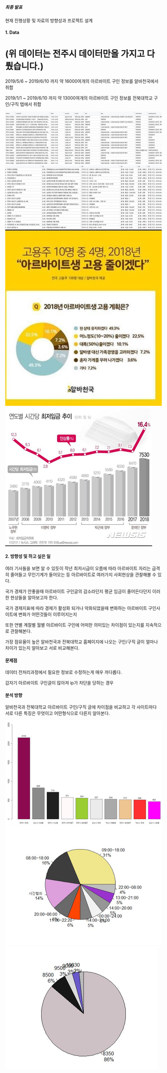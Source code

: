 ##### 최종 발표

현재 진행상황 및 자료의 방향성과 프로젝트 설계

#### 1. Data
# (위 데이터는 전주시 데이터만을 가지고 다뤘습니다.)

2019/5/6 ~ 2019/6/10 까지 약 16000여개의 아르바이트 구인 정보를 알바천국에서 취합

2019/1/1 ~ 2019/6/10 까지 약 13000여개의 아르바이트 구인 정보를 전북대학교 구인/구직 탭에서 취합

![Alt text](image.JPG)
![Alt text](five.JPG)
![Alt text](image2.JPG)
![Alt text](image3.JPG)

#### 2. 방향성 및 하고 싶은 일

여러 기사들을 보면 알 수 있듯이 작년 최저시급이 오름에 따라 아르바이트 자리는 급격히 줄어들고 무인기계가 들어오는 등
아르바이트로 여러가지 사회현상을 관찰해볼 수 있다.

국가 경제가 안좋을때 아르바이트 구인글의 감소라던지 평균 임금이 줄어든다던지 이러한 현상들을 알아보고자 한다.

국가 경제지표에 따라 경제가 활성화 되거나 악화되었을때 변화하는 아르바이트 구인사이트에 변화가 어떤것들이 이루어지는지

또한 연별 계절별 월별 아르바이트 구인에 어떠한 의미있는 차이점이 있는지를 지속적으로 관찰해본다.

가장 점유율이 높은 알바천국과 전북대학교 홈페이지에 나오는 구인/구직 글이 얼마나 차이가 있는지 알아보고 서로 비교해본다.

#### 문제점

데이터 전처리과정에서 필요한 정보로 수정하는게 매우 까다롭다.

갑자기 아르바이트 구인글이 많아져 ip가 차단을 당하는 경우 

#### 분석 방향

알바천국과 전북대학교 아르바이트 구인/구직 글에 차이점을 비교하고 각 사이트마다 서로 다른 특징은 무엇이고 어떤형식으로 다른지 알아본다.

![Alt text](four.JPG)
![Alt text](two.JPG)
![Alt text](three.JPG)
